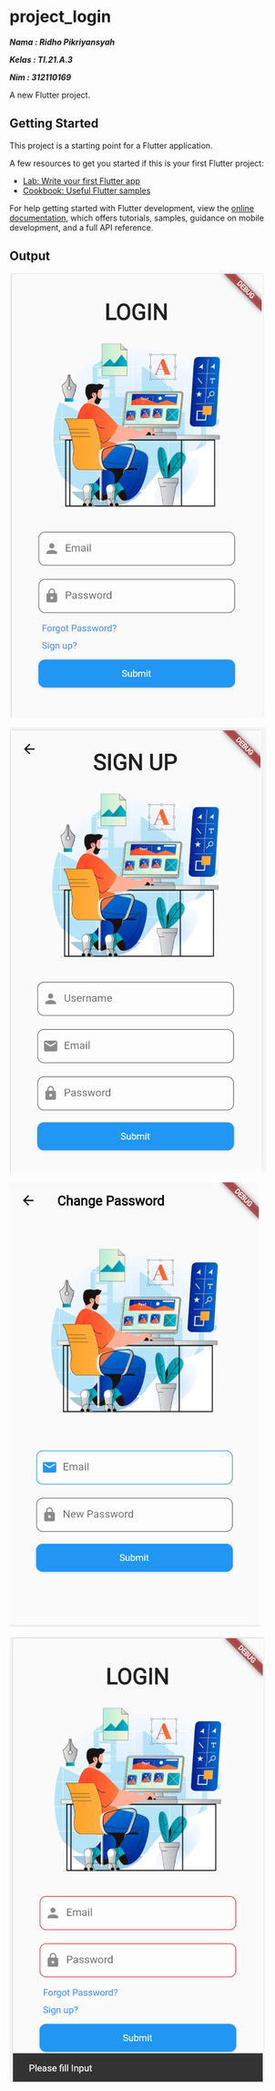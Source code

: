 # project_login

**_<p>Nama : Ridho Pikriyansyah</p>_**
**_<p>Kelas : TI.21.A.3</p>_**
**_<p>Nim : 312110169</p>_**

A new Flutter project.

## Getting Started

This project is a starting point for a Flutter application.

A few resources to get you started if this is your first Flutter project:

- [Lab: Write your first Flutter app](https://docs.flutter.dev/get-started/codelab)
- [Cookbook: Useful Flutter samples](https://docs.flutter.dev/cookbook)

For help getting started with Flutter development, view the
[online documentation](https://docs.flutter.dev/), which offers tutorials,
samples, guidance on mobile development, and a full API reference.

## Output

![roxyzc](./assets/ss/login.png)

![roxyzc](./assets/ss/signup.png)

![roxyzc](./assets/ss/forgot-password.png)

![roxyzc](./assets/ss/error.png)
